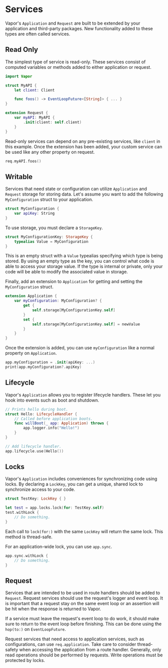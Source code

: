 # Services

Vapor's `Application` and `Request` are built to be extended by your application and third-party packages. New functionality added to these types are often called services. 

## Read Only

The simplest type of service is read-only. These services consist of computed variables or methods added to either application or request. 

```swift
import Vapor

struct MyAPI {
    let client: Client

    func foos() -> EventLoopFuture<[String]> { ... }
}

extension Request {
    var myAPI: MyAPI {
        .init(client: self.client)
    }
}
```

Read-only services can depend on any pre-existing services, like `client` in this example. Once the extension has been added, your custom service can be used like any other property on request.

```swift
req.myAPI.foos()
```

## Writable

Services that need state or configuration can utilize `Application` and `Request` storage for storing data. Let's assume you want to add the following `MyConfiguration` struct to your application.

```swift
struct MyConfiguration {
    var apiKey: String
}
```

To use storage, you must declare a `StorageKey`. 

```swift
struct MyConfigurationKey: StorageKey {
    typealias Value = MyConfiguration
}
```

This is an empty struct with a `Value` typealias specifying which type is being stored. By using an empty type as the key, you can control what code is able to access your storage value. If the type is internal or private, only your code will be able to modify the associated value in storage.

Finally, add an extension to `Application` for getting and setting the `MyConfiguration` struct.

```swift
extension Application {
    var myConfiguration: MyConfiguration? {
        get {
            self.storage[MyConfigurationKey.self]
        }
        set {
            self.storage[MyConfigurationKey.self] = newValue
        }
    }
}
```

Once the extension is added, you can use `myConfiguration` like a normal property on `Application`.


```swift
app.myConfiguration = .init(apiKey: ...)
print(app.myConfiguration?.apiKey)
```

## Lifecycle

Vapor's `Application` allows you to register lifecycle handlers. These let you hook into events such as boot and shutdown.

```swift
// Prints hello during boot.
struct Hello: LifecycleHandler {
    // Called before application boots.
    func willBoot(_ app: Application) throws {
        app.logger.info("Hello!")
    }
}

// Add lifecycle handler.
app.lifecycle.use(Hello())
```

## Locks

Vapor's `Application` includes conveniences for synchronizing code using locks. By declaring a `LockKey`, you can get a unique, shared lock to synchronize access to your code. 

```swift
struct TestKey: LockKey { }

let test = app.locks.lock(for: TestKey.self)
test.withLock {
    // Do something.
}
```

Each call to `lock(for:)` with the same `LockKey` will return the same lock. This method is thread-safe.

For an application-wide lock, you can use `app.sync`. 

```swift
app.sync.withLock {
    // Do something.
}
```

## Request

Services that are intended to be used in route handlers should be added to `Request`. Request services should use the request's logger and event loop. It is important that a request stay on the same event loop or an assertion will be hit when the response is returned to Vapor. 

If a service must leave the request's event loop to do work, it should make sure to return to the event loop before finishing. This can be done using the `hop(to:)` on `EventLoopFuture`. 

Request services that need access to application services, such as configurations, can use `req.application`. Take care to consider thread-safety when accessing the application from a route handler. Generally, only read operations should be performed by requests. Write operations must be protected by locks. 
